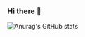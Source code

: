 ### Hi there 👋

![Anurag's GitHub stats](https://github-readme-stats.vercel.app/api?username=Cesar-Brandon&show_icons=true&theme=radical)
